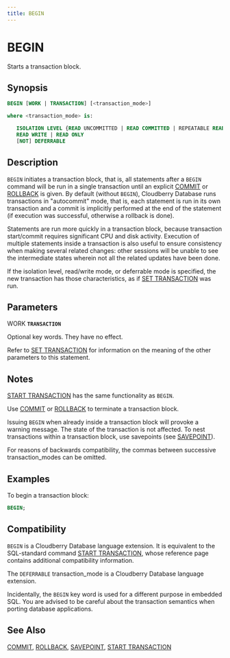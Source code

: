 ```yaml
---
title: BEGIN
---
```


# BEGIN

Starts a transaction block.

## Synopsis

```sql
BEGIN [WORK | TRANSACTION] [<transaction_mode>]

where <transaction_mode> is:

   ISOLATION LEVEL {READ UNCOMMITTED | READ COMMITTED | REPEATABLE READ | SERIALIZABLE}
   READ WRITE | READ ONLY
   [NOT] DEFERRABLE
```

## Description

`BEGIN` initiates a transaction block, that is, all statements after a `BEGIN` command will be run in a single transaction until an explicit [COMMIT](/docs/sql-stmts/sql-stmt-commit.md) or [ROLLBACK](/docs/sql-stmts/sql-stmt-rollback.md) is given. By default (without `BEGIN`), Cloudberry Database runs transactions in "autocommit" mode, that is, each statement is run in its own transaction and a commit is implicitly performed at the end of the statement (if execution was successful, otherwise a rollback is done).

Statements are run more quickly in a transaction block, because transaction start/commit requires significant CPU and disk activity. Execution of multiple statements inside a transaction is also useful to ensure consistency when making several related changes: other sessions will be unable to see the intermediate states wherein not all the related updates have been done.

If the isolation level, read/write mode, or deferrable mode is specified, the new transaction has those characteristics, as if [SET TRANSACTION](/docs/sql-stmts/sql-stmt-set-transaction.md) was run.

## Parameters

WORK
**`TRANSACTION`**

Optional key words. They have no effect.

Refer to [SET TRANSACTION](/docs/sql-stmts/sql-stmt-set-transaction.md) for information on the meaning of the other parameters to this statement.

## Notes

[START TRANSACTION](/docs/sql-stmts/sql-stmt-start-transaction.md) has the same functionality as `BEGIN`.

Use [COMMIT](/docs/sql-stmts/sql-stmt-commit.md) or [ROLLBACK](/docs/sql-stmts/sql-stmt-rollback.md) to terminate a transaction block.

Issuing `BEGIN` when already inside a transaction block will provoke a warning message. The state of the transaction is not affected. To nest transactions within a transaction block, use savepoints (see [SAVEPOINT](/docs/sql-stmts/sql-stmt-savepoint.md)).

For reasons of backwards compatibility, the commas between successive transaction_modes can be omitted.

## Examples

To begin a transaction block:

```sql
BEGIN;
```

## Compatibility

`BEGIN` is a Cloudberry Database language extension. It is equivalent to the SQL-standard command [START TRANSACTION](/docs/sql-stmts/sql-stmt-start-transaction.md), whose reference page contains additional compatibility information.

The `DEFERRABLE` transaction_mode is a Cloudberry Database language extension.

Incidentally, the `BEGIN` key word is used for a different purpose in embedded SQL. You are advised to be careful about the transaction semantics when porting database applications.

## See Also

[COMMIT](/docs/sql-stmts/sql-stmt-commit.md), [ROLLBACK](/docs/sql-stmts/sql-stmt-rollback.md), [SAVEPOINT](/docs/sql-stmts/sql-stmt-savepoint.md), [START TRANSACTION](/docs/sql-stmts/sql-stmt-start-transaction.md)
